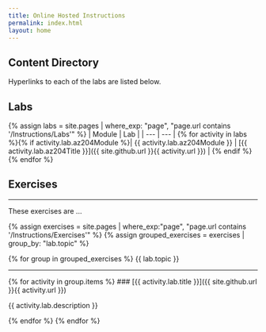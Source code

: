 ```yaml
---
title: Online Hosted Instructions
permalink: index.html
layout: home
---
```


## Content Directory

Hyperlinks to each of the labs are listed below.

## Labs

{% assign labs = site.pages | where_exp: "page", "page.url contains '/Instructions/Labs'" %}
| Module | Lab |
| --- | --- |
{% for activity in labs  %}{% if activity.lab.az204Module %}| {{ activity.lab.az204Module }} | [{{ activity.lab.az204Title }}]({{ site.github.url }}{{ activity.url }}) |
{% endif %}{% endfor %}

## Exercises
<hr/>
These exercises are ...

{% assign exercises = site.pages | where_exp:"page", "page.url contains '/Instructions/Exercises'" %}
{% assign grouped_exercises = exercises | group_by: "lab.topic" %}

{% for group in grouped_exercises %}
{{ lab.topic }}
<hr/>
{% for activity in group.items %}
### [{{ activity.lab.title }}]({{ site.github.url }}{{ activity.url }})

{{ activity.lab.description }}

{% endfor %}
{% endfor %}

